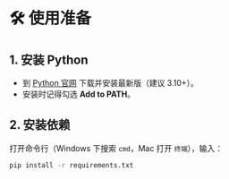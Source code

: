 # 🛠️ 使用准备

## 1. **安装 Python**  
   - 到 [Python 官网](https://www.python.org/downloads/) 下载并安装最新版（建议 3.10+）。  
   - 安装时记得勾选 **Add to PATH**。  

## 2. **安装依赖**  
   打开命令行（Windows 下搜索 `cmd`，Mac 打开 `终端`），输入：  
   ```bash
   pip install -r requirements.txt
   ```
